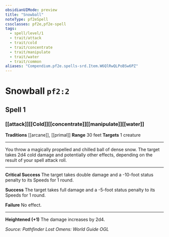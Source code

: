 ```yaml
---
obsidianUIMode: preview
title: "Snowball"
noteType: pf2eSpell
cssclasses: pf2e,pf2e-spell
tags:
  - spell/level/1
  - trait/attack
  - trait/cold
  - trait/concentrate
  - trait/manipulate
  - trait/water
  - trait/common
aliases: "Compendium.pf2e.spells-srd.Item.W6QlRwQLPoBSw6PZ" 
---
```

# Snowball  `pf2:2`  
## Spell 1
### [[attack]][[Cold]][[concentrate]][[manipulate]][[water]]
**Traditions** [[arcane]], [[primal]]
**Range** 30 feet
**Targets** 1 creature
* * * 
You throw a magically propelled and chilled ball of dense snow. The target takes 2d4 cold damage and potentially other effects, depending on the result of your spell attack roll.

* * *

**Critical Success** The target takes double damage and a -10-foot status penalty to its Speeds for 1 round.

**Success** The target takes full damage and a -5-foot status penalty to its Speeds for 1 round.

**Failure** No effect.

* * *

**Heightened (+1)** The damage increases by 2d4.

*Source: Pathfinder Lost Omens: World Guide*
*OGL*
